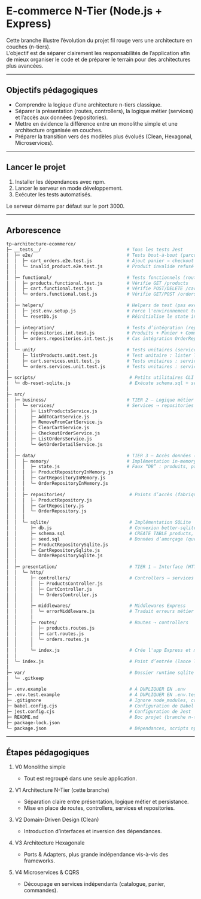 # E-commerce N-Tier (Node.js + Express)

Cette branche illustre l’évolution du projet fil rouge vers une architecture en couches (n-tiers).  
L’objectif est de séparer clairement les responsabilités de l’application afin de mieux organiser le code et de préparer le terrain pour des architectures plus avancées.

---

## Objectifs pédagogiques

- Comprendre la logique d’une architecture n-tiers classique.
- Séparer la présentation (routes, controllers), la logique métier (services) et l’accès aux données (repositories).
- Mettre en évidence la différence entre un monolithe simple et une architecture organisée en couches.
- Préparer la transition vers des modèles plus évolués (Clean, Hexagonal, Microservices).

---

## Lancer le projet

1. Installer les dépendances avec npm.
2. Lancer le serveur en mode développement.
3. Exécuter les tests automatisés.

Le serveur démarre par défaut sur le port 3000.

---

## Arborescence

```bash
tp-architecture-ecommerce/
├─ __tests__/                                # Tous les tests Jest
│  ├─ e2e/                                   # Tests bout-à-bout (parcours complet)
│  │  ├─ cart_orders.e2e.test.js             # Ajout panier → checkout → commandes
│  │  └─ invalid_product.e2e.test.js         # Produit invalide refusé
│  │
│  ├─ functional/                            # Tests fonctionnels (routes HTTP via supertest)
│  │  ├─ products.functional.test.js         # Vérifie GET /products
│  │  ├─ cart.functional.test.js             # Vérifie POST/DELETE /cart
│  │  └─ orders.functional.test.js           # Vérifie GET/POST /orders
│  │
│  ├─ helpers/                               # Helpers de test (pas exécutés seuls)
│  │  ├─ jest.env.setup.js                   # Force l'environnement test
│  │  └─ resetDb.js                          # Réinitialise le state in-memory entre tests
│  │
│  ├─ integration/                           # Tests d’intégration (repositories in-memory)
│  │  ├─ repositories.int.test.js            # Produits + Panier + Commandes (repos)
│  │  └─ orders.repositories.int.test.js     # Cas intégration OrderRepository
│  │
│  └─ unit/                                  # Tests unitaires (services purs)
│     ├─ listProducts.unit.test.js           # Test unitaire : lister les Produits
│     ├─ cart.services.unit.test.js          # Tests unitaires : services du Panier
│     └─ orders.services.unit.test.js        # Tests unitaires : services Commandes
│
├─ scripts/                                   # Petits utilitaires CLI
│  └─ db-reset-sqlite.js                      # Exécute schema.sql + seed.sql
│
├─ src/
│  ├─ business/                              # TIER 2 — Logique métier (pas d'I/O)
│  │  └─ services/                           # Services ⇢ repositories (Data)
│  │     ├─ ListProductsService.js
│  │     ├─ AddToCartService.js
│  │     ├─ RemoveFromCartService.js
│  │     ├─ ClearCartService.js
│  │     ├─ CheckoutOrderService.js
│  │     ├─ ListOrdersService.js
│  │     └─ GetOrderDetailService.js
│  │
│  ├─ data/                                  # TIER 3 — Accès données (impl concrètes)
│  │  ├─ memory/                             # Implémentation in-memory simple
│  │  │  ├─ state.js                         # Faux “DB” : produits, panier, commandes
│  │  │  ├─ ProductRepositoryInMemory.js
│  │  │  ├─ CartRepositoryInMemory.js
│  │  │  └─ OrderRepositoryInMemory.js
│  │  │
│  │  ├─ repositories/                        # Points d’accès (fabriques)
│  │  │  ├─ ProductRepository.js
│  │  │  ├─ CartRepository.js
│  │  │  └─ OrderRepository.js
│  │  │
│  │  └─ sqlite/                              # Implémentation SQLite
│  │     ├─ db.js                             # Connexion better-sqlite3 + helpers
│  │     ├─ schema.sql                        # CREATE TABLE products, cart_items, orders, order_items…
│  │     ├─ seed.sql                          # Données d’amorçage (quelques produits)
│  │     ├─ ProductRepositorySqlite.js
│  │     ├─ CartRepositorySqlite.js
│  │     └─ OrderRepositorySqlite.js
│  │
│  ├─ presentation/                           # TIER 1 — Interface (HTTP uniquement)
│  │  └─ http/
│  │     ├─ controllers/                      # Controllers ⇢ services (Business)
│  │     │  ├─ ProductsController.js
│  │     │  ├─ CartController.js
│  │     │  └─ OrdersController.js
│  │     │
│  │     ├─ middlewares/                      # Middlewares Express
│  │     │  └─ errorMiddleware.js             # Traduit erreurs métier en statuts HTTP
│  │     │
│  │     ├─ routes/                           # Routes ⇢ controllers
│  │     │  ├─ products.routes.js
│  │     │  ├─ cart.routes.js
│  │     │  └─ orders.routes.js
│  │     │
│  │     └─ index.js                          # Crée l'app Express et monte les routes
│  │
│  └─ index.js                                # Point d’entrée (lance le serveur HTTP)
│
├─ var/                                       # Dossier runtime sqlite (git-ignoré)
│  └─ .gitkeep
│
├─ .env.example                               # À DUPLIQUER EN .env
├─ .env.test.example                          # À DUPLIQUER EN .env.test
├─ .gitignore                                 # Ignore node_modules, coverage, etc.
├─ babel.config.cjs                           # Configuration de Babel
├─ jest.config.cjs                            # Configuration de Jest
├─ README.md                                  # Doc projet (branche n-tier)
├─ package-lock.json
└─ package.json                               # Dépendances, scripts npm, config Jest
```

---

## Étapes pédagogiques

1. V0 Monolithe simple

   - Tout est regroupé dans une seule application.

2. V1 Architecture N-Tier (cette branche)

   - Séparation claire entre présentation, logique métier et persistance.
   - Mise en place de routes, controllers, services et repositories.

3. V2 Domain-Driven Design (Clean)

   - Introduction d’interfaces et inversion des dépendances.

4. V3 Architecture Hexagonale

   - Ports & Adapters, plus grande indépendance vis-à-vis des frameworks.

5. V4 Microservices & CQRS
   - Découpage en services indépendants (catalogue, panier, commandes).
